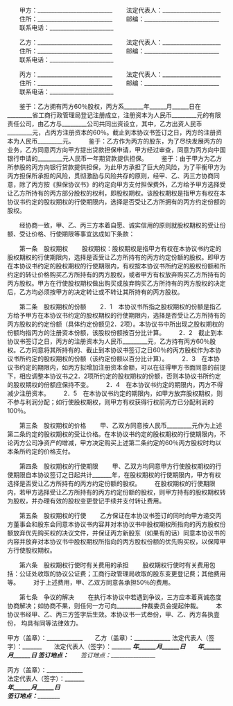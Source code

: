 
 


　　甲方：___________________________
　　法定代表人：_____________________
　　住所：___________________________
　　邮编：___________________________ 
　　联系电话：_______________________


　　乙方：___________________________
　　法定代表人：_____________________
　　住所：___________________________
　　邮编：___________________________
　　联系电话：_______________________


　　丙方：___________________________
　　法定代表人：_____________________
　　住所：___________________________
　　邮编：___________________________
　　联系电话：_______________________


　　鉴于：乙方拥有丙方60％股权，丙方系_______年______月______日在_________省工商行政管理局登记注册成立，注册资本为人民币_________元的有限责任公司，由乙方与_________公司共同出资设立，其中，乙方出资人民币_________元，占丙方注册资本的60％。截止到本协议书签订之日，丙方的注册资本为人民币_________元。
　　鉴于：乙方作为丙方的股东，为了尽快发展丙方的业务，乙方同意丙方向甲方提出贷款担保申请，甲方经过审查，同意为丙方向中国银行申请的_________元人民币一年期贷款提供担保。
　　鉴于：由于甲方为乙方所参股的丙方向银行贷款提供担保，为此甲方承担了巨大的风险，为了平衡甲方为丙方担保所承担的风险，贯彻激励与风险共存的原则，经甲、乙、丙三方协商同意，除了丙方按《担保协议书》的约定向甲方支付担保费外，乙方给予甲方选择受让乙方所持有的丙方部分股权的权利，即股权期权。该股权期权是指甲方有权在本协议书约定的股权期权的行使期限内，选择是否受让乙方所拥有的丙方约定份额的股权。


　　经协商一致，甲、乙、丙三方本着自愿、诚实信用的原则就股权期权的受让份额、受让价格、行使期限等事宜达成如下条款：


　　第一条　股权期权
　　股权期权：股权期权是指甲方有权在本协议书约定的股权期权的行使期限内，选择是否受让乙方所持有的丙方约定份额的股权。即甲方在本协议书约定的股权期权的行使期限内，有权按本协议书所约定的股权份额和所约定的转让价格购买乙方所持有的丙方股权，或者甲方有权放弃购买乙方所持有的丙方股权。甲方在行使股权期权做出购买或放弃购买乙方所持有的丙方股权的决定后，乙方均必须按甲方的决定转让或不转让其所持有的丙方股权。


　　第二条　股权期权的份额
　　2．1　本协议书所指之股权期权的份额是指乙方给予甲方在本协议书约定的股权期权的行使期限内，选择是否受让乙方所持有的丙方股权的约定份额（具体约定份额见2．2项）。本协议书中所出现之股权期权的份额均指丙方的注册资本份额，该股权份额按百分比计算。
　　2．2　截止到本协议书签订之日，丙方的注册资本为人民币_________元，乙方持有丙方60％股权。乙方同意将其所持有的、截止到本协议书签订之日60％的丙方股权作为本协议书所约定的股权期权的份额（该约定份额以百分比计算）。
　　2．3　在本协议书约定的期限内，如丙方拟增加注册资本金额，可以在征得甲方书面同意的前提下，相应调整本协议书之2．2项所约定的股权期权的份额，否则本协议书所约定的股权期权的份额应保持不变。
　　2．4　在本协议书约定的期限内，丙方不得减少注册资本。
　　2．5　在本协议书约定的期限内，如甲方放弃股权期权，则不参与利润分配；如行使股权期权，则甲方有权获得行权前丙方已分配利润的100％。


　　第三条　股权期权的价格
　　甲、乙双方同意按人民币_________元作为上述第二条约定的股权期权的受让价格。在本协议书约定的股权期权的行使期限内，不论丙方公司净资产的增减，甲方决定购买上述第二条约定的60％丙方股权时均以本条所约定的价格支付。


　　第四条　股权期权的行使期限
　　甲、乙双方均同意甲方行使股权期权的行使期限自本协议签订之日起共计_______年，在股权期权的行使期限内，甲方有权选择是否受让乙方所持有的丙方约定份额的股权。
　　在股权期权的行使期限内，若甲方选择受让乙方所持有的丙方约定份额的股权，则甲方持有的股权期权转为股权，并办理有效的股权变更登记手续并支付转让费用。


　　第五条　股权期权的行使
　　乙方保证在本协议书签订的同时向甲方递交丙方董事会和股东会同意本协议书内容并对本协议书中股权期权所指向的丙方股权份额放弃优先购买权的决议文件，并保证丙方新股东（如果有的话）同意本协议书的内容并放弃对本协议书中股权期权所指向的丙方股权份额的优先购买权，以保障甲方行使股权期权。


　　第六条　股权期权行使时有关费用的承担
　　股权期权行使时有关费用包括：公证处收取的协议公证费；工商行政管理局收取的股东变更登记费；其他费用等。
　　对于上述费用，甲、乙双方同意各承担50％的费用。


　　第七条　争议的解决
　　在执行本协议中若遇到争议，三方应本着真诚态度协商解决；如协商不果，则任何一方可向_________仲裁委员会提起仲裁。
　　本协议书经甲、乙、丙三方签字后生效。本协议书一式叁份，甲、乙、丙方各执壹份， 均具有同等法律效力。


 


甲方（盖章）：_____________　　乙方（盖章）：_____________
法定代表人（签字）：_______　　法定代表人（签字）：_______
_________年______月______日　　_________年______月______日
签订地点：_________________　　签订地点：_________________


丙方（盖章）：_____________                                
法定代表人（签字）：_______                                
_________年______月______日                                
签订地点：_________________                               
 


 

 
 
 
 
 
  


  
 

  


  


  
 
 
 
 

